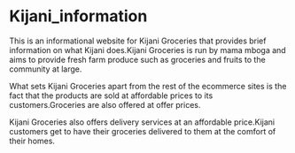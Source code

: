 # Kijani_information
This is an informational website for Kijani Groceries that provides brief information on what Kijani does.Kijani Groceries is run by mama mboga and aims to provide fresh farm produce such as groceries and fruits to the community at large.

What sets Kijani Groceries apart from the rest of the ecommerce sites is the fact that the products are sold at affordable prices to its customers.Groceries are also offered at offer prices. 

Kijani Groceries also offers delivery services at an affordable price.Kijani customers get to have their groceries delivered to them at the comfort of their homes.


